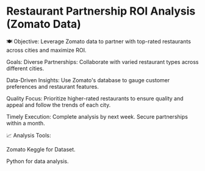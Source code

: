# Restaurant Partnership ROI Analysis (Zomato Data)
🍽️ Objective: Leverage Zomato data to partner with top-rated restaurants across cities and maximize ROI.

Goals:
Diverse Partnerships: Collaborate with varied restaurant types across different cities.

Data-Driven Insights: Use Zomato's database to gauge customer preferences and restaurant features.

Quality Focus: Prioritize higher-rated restaurants to ensure quality and appeal and follow the trends of each city.

Timely Execution: Complete analysis by next week. Secure partnerships within a month.

📈 Analysis Tools:

Zomato Keggle for Dataset.

Python for data analysis.
